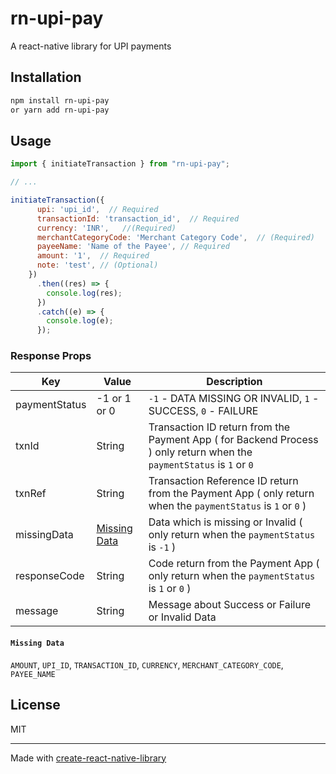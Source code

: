 # rn-upi-pay
A react-native library for UPI payments
## Installation

```sh
npm install rn-upi-pay 
or yarn add rn-upi-pay
```

## Usage

```js
import { initiateTransaction } from "rn-upi-pay";

// ...

initiateTransaction({
      upi: 'upi_id',  // Required
      transactionId: 'transaction_id',  // Required
      currency: 'INR',   //(Required)
      merchantCategoryCode: 'Merchant Category Code',  // (Required)
      payeeName: 'Name of the Payee', // Required 
      amount: '1',  // Required
      note: 'test', // (Optional)
    })
      .then((res) => {
        console.log(res);
      })
      .catch((e) => {
        console.log(e);
      });
```

### Response Props

Key | Value | Description  
--- | --- | ---
paymentStatus | -1 or 1 or 0 | ```-1``` - DATA MISSING OR INVALID, ```1``` - SUCCESS, ```0``` - FAILURE
txnId | String  | Transaction ID return from the Payment App ( for Backend Process ) only return when the ```paymentStatus``` is ```1``` or ```0```
txnRef |String | Transaction Reference ID return from the Payment App ( only return when the ```paymentStatus``` is ```1``` or ```0``` )
missingData | [Missing Data](#missing-data) | Data which is missing or Invalid ( only return when the ```paymentStatus``` is ```-1``` )
responseCode | String | Code return from the Payment App ( only return when the ```paymentStatus``` is ```1``` or ```0``` )
message | String  | Message about Success or Failure or Invalid Data

#### `Missing Data`

`AMOUNT`, `UPI_ID`, `TRANSACTION_ID`, `CURRENCY`, `MERCHANT_CATEGORY_CODE`, `PAYEE_NAME`

## License

MIT

---

Made with [create-react-native-library](https://github.com/callstack/react-native-builder-bob)
